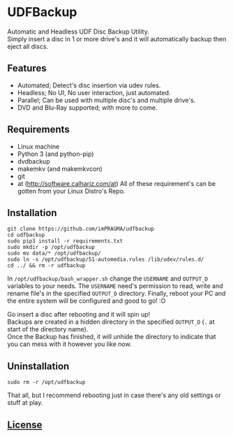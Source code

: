 # UDFBackup
Automatic and Headless UDF Disc Backup Utility.  
Simply insert a disc in 1 or more drive's and it will automatically backup then eject all discs.

## Features
- Automated; Detect's disc insertion via udev rules.
- Headless; No UI, No user interaction, just automated.
- Parallel; Can be used with multiple disc's and multiple drive's.
- DVD and Blu-Ray supported; with more to come.

## Requirements
- Linux machine
- Python 3 (and python-pip)
- dvdbackup
- makemkv (and makemkvcon)
- git
- at (http://software.calhariz.com/at)
All of these requirement's can be gotten from your Linux Distro's Repo.

## Installation
```
git clone https://github.com/imPRAGMA/udfbackup
cd udfbackup
sudo pip3 install -r requirements.txt
sudo mkdir -p /opt/udfbackup
sudo mv data/* /opt/udfbackup/
sudo ln -s /opt/udfbackup/51-automedia.rules /lib/udev/rules.d/
cd ../ && rm -r udfbackup
```
In `/opt/udfbackup/bash_wrapper.sh` change the `USERNAME` and `OUTPUT_D` variables to your needs. The `USERNAME` need's permission to read, write and rename file's in the specified `OUTPUT_D` directory.
Finally, reboot your PC and the entire system will be configured and good to go! :O

Go insert a disc after rebooting and it will spin up!  
Backups are created in a hidden directory in the specified `OUTPUT_D` (`.` at start of the directory name).  
Once the Backup has finished, it will unhide the directory to indicate that you can mess with it however you like now.

## Uninstallation
```
sudo rm -r /opt/udfbackup
```
That all, but I recommend rebooting just in case there's any old settings or stuff at play.

## [License](LICENSE)
